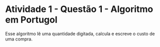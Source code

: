 # Atividade 1 - Questão 1 - Algoritmo em Portugol #

Esse algoritmo lê uma quantidade digitada, calcula e escreve o custo de uma compra.
